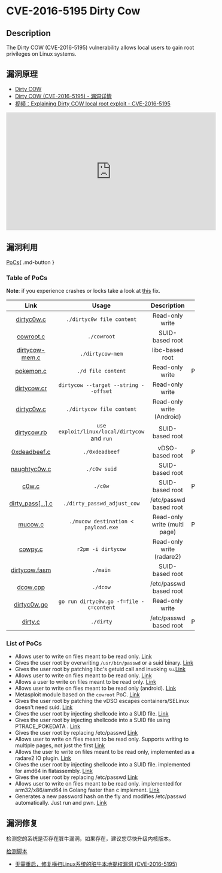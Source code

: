 # CVE-2016-5195 Dirty Cow

## Description

The Dirty COW (CVE-2016-5195) vulnerability allows local users to gain root privileges on Linux systems.

## 漏洞原理

- [Dirty COW](https://dirtycow.ninja/)
- [Dirty COW (CVE-2016-5195) - 漏洞详情](https://github.com/dirtycow/dirtycow.github.io/wiki/VulnerabilityDetails)
- [视频：Explaining Dirty COW local root exploit - CVE-2016-5195](https://www.youtube.com/embed/kEsshExn7aE)

<iframe width="560" height="315" src="https://www.youtube.com/embed/kEsshExn7aE" title="YouTube video player" frameborder="0" allow="accelerometer; autoplay; clipboard-write; encrypted-media; gyroscope; picture-in-picture" allowfullscreen></iframe>

## 漏洞利用

[PoCs](https://github.com/dirtycow/dirtycow.github.io/wiki/PoCs){ .md-button }

### Table of PoCs
**Note**: if you experience crashes or locks take a look at [this](https://github.com/dirtycow/dirtycow.github.io/issues/25#issuecomment-255852675) fix.

| Link | Usage | Description | Family |
|:---:|:---:|:---:|:---:|
| [dirtyc0w.c](https://github.com/dirtycow/dirtycow.github.io/blob/master/dirtyc0w.c) | `./dirtyc0w file content` | Read-only write | /proc/self/mem |
| [cowroot.c](https://gist.github.com/rverton/e9d4ff65d703a9084e85fa9df083c679) | `./cowroot` | SUID-based root | /proc/self/mem |
| [dirtycow-mem.c](https://gist.github.com/scumjr/17d91f20f73157c722ba2aea702985d2) | `./dirtycow-mem` | libc-based root | /proc/self/mem |
| [pokemon.c](https://github.com/dirtycow/dirtycow.github.io/blob/master/pokemon.c) | `./d file content` | Read-only write | PTRACE_POKEDATA |
| [dirtycow.cr](https://github.com/xlucas/dirtycow.cr) | `dirtycow --target --string --offset` | Read-only write | /proc/self/mem |
| [dirtyc0w.c](https://github.com/timwr/CVE-2016-5195) | `./dirtycow file content` | Read-only write (Android) | /proc/self/mem |
| [dirtycow.rb](https://github.com/rapid7/metasploit-framework/pull/7476) | `use exploit/linux/local/dirtycow` and `run` | SUID-based root | /proc/self/mem |
| [0xdeadbeef.c](https://github.com/scumjr/dirtycow-vdso) | `./0xdeadbeef` | vDSO-based root | PTRACE_POKEDATA |
| [naughtyc0w.c](https://gist.github.com/mak/c36136ccdbebf5ecfefd80c0f2ed6747) | `./c0w suid` | SUID-based root | /proc/self/mem |
| [c0w.c](https://gist.github.com/KrE80r/42f8629577db95782d5e4f609f437a54) | `./c0w` | SUID-based root | PTRACE_POKEDATA|
| [dirty_pass[...].c](https://gist.github.com/ngaro/05e084ca638340723b309cd304be77b2) | `./dirty_passwd_adjust_cow` | /etc/passwd based root | /proc/self/mem |
| [mucow.c](https://gist.github.com/chriscz/f1aca56cf15cfb7793db0141c15718cd) | `./mucow destination < payload.exe` | Read-only write (multi page) | PTRACE_POKEDATA |
| [cowpy.c](https://github.com/nowsecure/dirtycow) | `r2pm -i dirtycow` | Read-only write (radare2) | /proc/self/mem |
| [dirtycow.fasm](https://github.com/sivizius/dirtycow.fasm) | `./main` | SUID-based root | /proc/self/mem |
| [dcow.cpp](https://github.com/gbonacini/CVE-2016-5195) | `./dcow` | /etc/passwd based root | /proc/self/mem |
| [dirtyc0w.go](https://github.com/mengzhuo/dirty-cow-golang/blob/master/dirtyc0w.go) | `go run dirtyc0w.go -f=file -c=content` | Read-only write | /proc/self/mem |
| [dirty.c](https://github.com/FireFart/dirtycow/blob/master/dirty.c) | `./dirty` | /etc/passwd based root | PTRACE_POKEDATA |

### List of PoCs

* Allows user to write on files meant to be read only. [Link](https://github.com/dirtycow/dirtycow.github.io/blob/master/dirtyc0w.c)
* Gives the user root by overwriting `/usr/bin/passwd` or a suid binary. [Link](https://gist.github.com/rverton/e9d4ff65d703a9084e85fa9df083c679)
* Gives the user root by patching libc's getuid call and invoking `su`.[Link](https://gist.github.com/scumjr/17d91f20f73157c722ba2aea702985d2)
* Allows user to write on files meant to be read only. [Link](https://github.com/dirtycow/dirtycow.github.io/blob/master/pokemon.c)
* Allows a user to write on files meant to be read only. [Link](https://github.com/xlucas/dirtycow.cr)
* Allows user to write on files meant to be read only (android). [Link](https://github.com/timwr/CVE-2016-5195)
* Metasploit module based on the `cowroot` PoC. [Link](https://github.com/rapid7/metasploit-framework/pull/7476)
* Gives the user root by patching the vDSO escapes containers/SELinux doesn't need suid. [Link](https://github.com/scumjr/dirtycow-vdso)
* Gives the user root by injecting shellcode into a SUID file. [Link](https://gist.github.com/mak/c36136ccdbebf5ecfefd80c0f2ed6747)
* Gives the user root by injecting shellcode into a SUID file using PTRACE_POKEDATA . [Link](https://gist.github.com/KrE80r/42f8629577db95782d5e4f609f437a54)
* Gives the user root by replacing /etc/passwd [Link](https://gist.github.com/ngaro/05e084ca638340723b309cd304be77b2)
* Allows user to write on files meant to be read only. Supports writing to multiple pages, not just the first [Link](https://gist.github.com/chriscz/f1aca56cf15cfb7793db0141c15718cd)
* Allows the user to write on files meant to be read only, implemented as a radare2 IO plugin. [Link](https://github.com/nowsecure/dirtycow)
* Gives the user root by injecting shellcode into a SUID file. implemented for amd64 in flatassembly. [Link](https://github.com/sivizius/dirtycow.fasm)
* Gives the user root by replacing /etc/passwd [Link](https://github.com/gbonacini/CVE-2016-5195)
* Allows user to write on files meant to be read only. implemented for arm32/x86/amd64 in Golang faster than c implement. [Link](https://github.com/mengzhuo/dirty-cow-golang/blob/master/dirtyc0w.go)
* Generates a new password hash on the fly and modifies /etc/passwd automatically. Just run and pwn. [Link](https://github.com/FireFart/dirtycow/blob/master/dirty.c)

## 漏洞修复

检测您的系统是否存在脏牛漏洞，如果存在，建议您尽快升级内核版本。

[检测脚本](https://github.com/dirtycow/dirtycow.github.io/blob/master/dirtyc0w.c)



- [无需重启，修复横扫Linux系统的脏牛本地提权漏洞 (CVE-2016-5195)](https://mp.weixin.qq.com/s?__biz=MzIwNDA2NDk5OQ==&mid=2651370571&idx=1&sn=68acf07ca2683a9c98fa52e900d97db3&chksm=8d39c5c3ba4e4cd58c21d0a21ca337ded2132625987e174d286f8d175034267bd09807ea9a11&scene=4#wechat_redirect)
